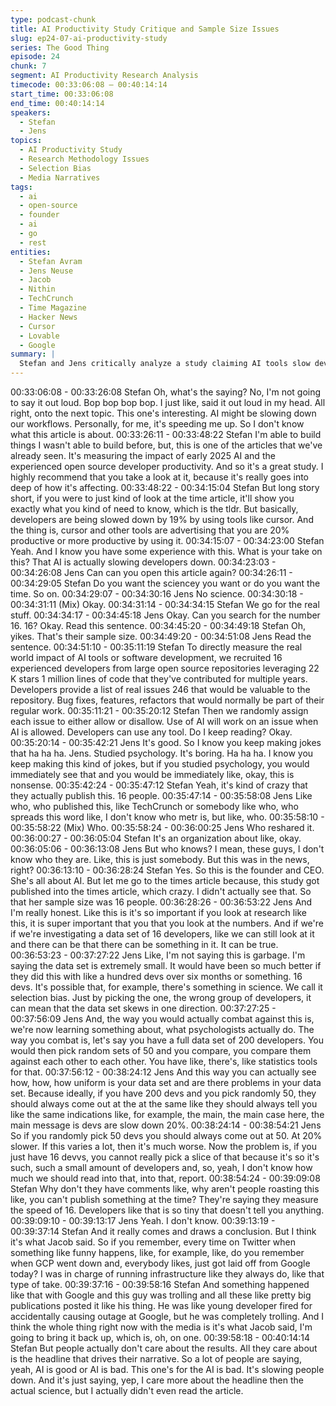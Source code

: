 ```yaml
---
type: podcast-chunk
title: AI Productivity Study Critique and Sample Size Issues
slug: ep24-07-ai-productivity-study
series: The Good Thing
episode: 24
chunk: 7
segment: AI Productivity Research Analysis
timecode: 00:33:06:08 – 00:40:14:14
start_time: 00:33:06:08
end_time: 00:40:14:14
speakers:
  - Stefan
  - Jens
topics:
  - AI Productivity Study
  - Research Methodology Issues
  - Selection Bias
  - Media Narratives
tags:
  - ai
  - open-source
  - founder
  - ai
  - go
  - rest
entities:
  - Stefan Avram
  - Jens Neuse
  - Jacob
  - Nithin
  - TechCrunch
  - Time Magazine
  - Hacker News
  - Cursor
  - Lovable
  - Google
summary: |
  Stefan and Jens critically analyze a study claiming AI tools slow developers by 19%, focusing on the problematically small sample size of 16 developers. Jens applies his psychology background to explain selection bias, proper statistical validation, and peer review standards. They critique media outlets for prioritizing clickbait headlines over scientific rigor.
---
```


00:33:06:08 - 00:33:26:08
Stefan
Oh, what's the saying? No, I'm not going to say it out loud. Bop bop bop bop. I just like, said it
out loud in my head. All right, onto the next topic. This one's interesting. AI might be slowing
down our workflows. Personally, for me, it's speeding me up. So I don't know what this article is
about.
00:33:26:11 - 00:33:48:22
Stefan
I'm able to build things I wasn't able to build before, but, this is one of the articles that we've
already seen. It's measuring the impact of early 2025 AI and the experienced open source
developer productivity. And so it's a great study. I highly recommend that you take a look at it,
because it's really goes into deep of how it's affecting.
00:33:48:22 - 00:34:15:04
Stefan
But long story short, if you were to just kind of look at the time article, it'll show you exactly what
you kind of need to know, which is the tldr. But basically, developers are being slowed down by
19% by using tools like cursor. And the thing is, cursor and other tools are advertising that you
are 20% productive or more productive by using it.
00:34:15:07 - 00:34:23:00
Stefan
Yeah. And I know you have some experience with this. What is your take on this? That AI is
actually slowing developers down.
00:34:23:03 - 00:34:26:08
Jens
Can can you open this article again?
00:34:26:11 - 00:34:29:05
Stefan
Do you want the sciencey you want or do you want the time. So on.
00:34:29:07 - 00:34:30:16
Jens
No science.
00:34:30:18 - 00:34:31:11
(Mix)
Okay.
00:34:31:14 - 00:34:34:15
Stefan
We go for the real stuff.
00:34:34:17 - 00:34:45:18
Jens
Okay. Can you search for the number 16. 16? Okay. Read this sentence.
00:34:45:20 - 00:34:49:18
Stefan
Oh, yikes. That's their sample size.
00:34:49:20 - 00:34:51:08
Jens
Read the sentence.
00:34:51:10 - 00:35:11:19
Stefan
To directly measure the real world impact of AI tools or software development, we recruited 16
experienced developers from large open source repositories leveraging 22 K stars 1 million
lines of code that they've contributed for multiple years. Developers provide a list of real issues
246 that would be valuable to the repository. Bug fixes, features, refactors that would normally
be part of their regular work.
00:35:11:21 - 00:35:20:12
Stefan
Then we randomly assign each issue to either allow or disallow. Use of AI will work on an issue
when AI is allowed. Developers can use any tool. Do I keep reading? Okay.
00:35:20:14 - 00:35:42:21
Jens
It's good. So I know you keep making jokes that ha ha ha. Jens. Studied psychology. It's boring.
Ha ha ha. I know you keep making this kind of jokes, but if you studied psychology, you would
immediately see that and you would be immediately like, okay, this is nonsense.
00:35:42:24 - 00:35:47:12
Stefan
Yeah, it's kind of crazy that they actually publish this. 16 people.
00:35:47:14 - 00:35:58:08
Jens
Like who, who published this, like TechCrunch or somebody like who, who spreads this word
like, I don't know who metr is, but like, who.
00:35:58:10 - 00:35:58:22
(Mix)
Who.
00:35:58:24 - 00:36:00:25
Jens
Who reshared it.
00:36:00:27 - 00:36:05:04
Stefan
It's an organization about like, okay.
00:36:05:06 - 00:36:13:08
Jens
But who knows? I mean, these guys, I don't know who they are. Like, this is just somebody. But
this was in the news, right?
00:36:13:10 - 00:36:28:24
Stefan
Yes. So this is the founder and CEO. She's all about AI. But let me go to the times article
because, this study got published into the times article, which crazy. I didn't actually see that. So
that her sample size was 16 people.
00:36:28:26 - 00:36:53:22
Jens
And I'm really honest. Like this is it's so important if you look at research like this, it is super
important that you that you look at the numbers. And if we're if we're investigating a data set of
16 developers, like we can still look at it and there can be that there can be something in it. It
can be true.
00:36:53:23 - 00:37:27:22
Jens
Like, I'm not saying this is garbage. I'm saying the data set is extremely small. It would have
been so much better if they did this with like a hundred devs over six months or something. 16
devs. It's possible that, for example, there's something in science. We call it selection bias. Just
by picking the one, the wrong group of developers, it can mean that the data set skews in one
direction.
00:37:27:25 - 00:37:56:09
Jens
And, the way you would actually combat against this is, we're now learning something about,
what psychologists actually do. The way you combat is, let's say you have a full data set of 200
developers. You would then pick random sets of 50 and you compare, you compare them
against each other to each other. You have like, there's, like statistics tools for that.
00:37:56:12 - 00:38:24:12
Jens
And this way you can actually see how, how, how uniform is your data set and are there
problems in your data set. Because ideally, if you have 200 devs and you pick randomly 50,
they should always come out at the at the same like they should always tell you like the same
indications like, for example, the main, the main case here, the main message is devs are slow
down 20%.
00:38:24:14 - 00:38:54:21
Jens
So if you randomly pick 50 devs you should always come out at 50. At 20% slower. If this varies
a lot, then it's much worse. Now the problem is, if you just have 16 devvs, you cannot really pick
a slice of that because it's so it's such, such a small amount of developers and, so, yeah, I don't
know how much we should read into that, into that, report.
00:38:54:24 - 00:39:09:08
Stefan
Why don't they have comments like, why aren't people roasting this like, you can't publish
something at the time? They're saying they measure the speed of 16. Developers like that is so
tiny that doesn't tell you anything.
00:39:09:10 - 00:39:13:17
Jens
Yeah. I don't know.
00:39:13:19 - 00:39:37:14
Stefan
And it really comes and draws a conclusion. But I think it's what Jacob said. So if you
remember, every time on Twitter when something like funny happens, like, for example, like, do
you remember when GCP went down and, everybody likes, just got laid off from Google today?
I was in charge of running infrastructure like they always do, like that type of take.
00:39:37:16 - 00:39:58:16
Stefan
And something happened like that with Google and this guy was trolling and all these like pretty
big publications posted it like his thing. He was like young developer fired for accidentally
causing outage at Google, but he was completely trolling. And I think the whole thing right now
with the media is it's what Jacob said, I'm going to bring it back up, which is, oh, on one.
00:39:58:18 - 00:40:14:14
Stefan
But people actually don't care about the results. All they care about is the headline that drives
their narrative. So a lot of people are saying, yeah, AI is good or AI is bad. This one's for the AI
is bad. It's slowing people down. And it's just saying, yep, I care more about the headline then
the actual science, but I actually didn't even read the article.